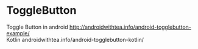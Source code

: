 # ToggleButton
Toggle Button in android http://androidwithtea.info/android-togglebutton-example/  
Kotlin androidwithtea.info/android-togglebutton-kotlin/

